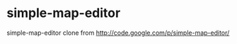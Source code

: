 simple-map-editor
=================

simple-map-editor clone from http://code.google.com/p/simple-map-editor/